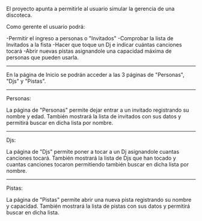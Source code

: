 El proyecto apunta a permitirle al usuario simular la gerencia de una discoteca.

Como gerente el usuario podrá:

-Permitir el ingreso a personas o "Invitados"
-Comprobar la lista de Invitados a la fista
-Hacer que toque un Dj e indicar cuántas canciones tocará
-Abrir nuevas pistas asignandole una capacidad máxima de personas que pueden usarla.

*********************************************************************************

En la página de Inicio se podrán acceder a las 3 páginas de "Personas", "Djs" y "Pistas".

*********************************************************************************

Personas:

La página de "Personas" permite dejar entrar a un invitado registrando su nombre y edad.
También mostrará la lista de invitados con sus datos y permitirá buscar en dicha lista por nombre.

*********************************************************************************

Djs:

La página de "Djs" permite poner a tocar a un Dj asignandole cuantas canciones tocará.
También mostrará la lista de Djs que han tocado y cuantas canciones tocaron permitiendo también buscar en dicha lista por nombre.

*********************************************************************************

Pistas:

La página de "Pistas" permite abrir una nueva pista registrando su nombre y capacidad.
También mostrará la lista de pistas con sus datos y permitirá buscar en dicha lista.
